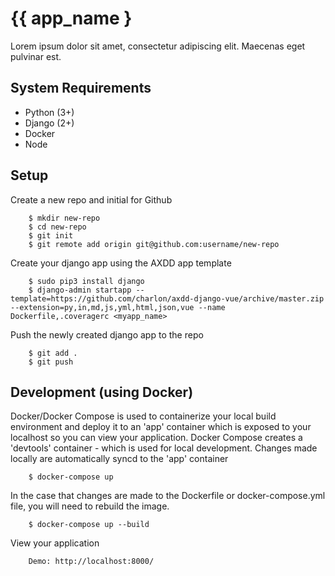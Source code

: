 # {{ app_name }

Lorem ipsum dolor sit amet, consectetur adipiscing elit. Maecenas eget pulvinar est.

## System Requirements

- Python (3+)
- Django (2+)
- Docker
- Node

## Setup

Create a new repo and initial for Github

        $ mkdir new-repo
        $ cd new-repo
        $ git init
        $ git remote add origin git@github.com:username/new-repo

Create your django app using the AXDD app template

        $ sudo pip3 install django
        $ django-admin startapp --template=https://github.com/charlon/axdd-django-vue/archive/master.zip --extension=py,in,md,js,yml,html,json,vue --name Dockerfile,.coveragerc <myapp_name>

Push the newly created django app to the repo

        $ git add .
        $ git push

## Development (using Docker)

Docker/Docker Compose is used to containerize your local build environment and deploy it to an 'app' container which is exposed to your localhost so you can view your application. Docker Compose creates a 'devtools' container - which is used for local development. Changes made locally are automatically syncd to the 'app' container

        $ docker-compose up

In the case that changes are made to the Dockerfile or docker-compose.yml file, you will need to rebuild the image.

        $ docker-compose up --build

View your application

        Demo: http://localhost:8000/
